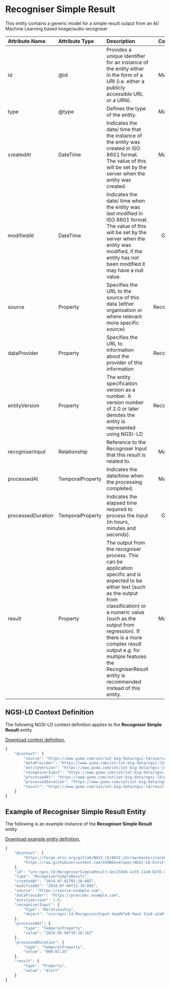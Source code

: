 # Recogniser Simple Result
This entity contains a generic model for a simple result output from an AI/ Machine Learning based image/audio recogniser

| Attribute Name | Attribute Type | Description | Constraint |
|:--- |:--- |:--- |:---:|
| id | @id | Provides a unique identifier for an instance of the entity either in the form of a URI (i.e. either a publicly accessible URL or a URN). | Mandatory |
| type | @type | Defines the type of the entity. | Mandatory |
| createdAt | DateTime | Indicates the date/ time that the instance of the entity was created in ISO 8601 format. The value of this will be set by the server when the entity was created. | Mandatory |
| modifiedAt | DateTime | Indicates the date/ time when the entity was last modified in ISO 8601 format. The value of this will be set by the server when the entity was modified, if the entity has not been modified it may have a null value. | Optional |
| source | Property | Specifies the URL to the source of this data (either organisation or where relevant more specific source) | Recommended |
| dataProvider | Property | Specifies the URL to information about the provider of this information | Recommended |
| entityVersion | Property | The entity specification version as a number. A version number of 2.0 or later denotes the entity is represented using NGSI-LD | Recommended |
| recogniserInput | Relationship | Reference to the Recogniser Input that this result is related to. | Mandatory |
| processedAt | TemporalProperty | Indicates the date/time when the processing completed. | Mandatory |
| processedDuration | TemporalProperty | Indicates the elapsed time required to process the input (in hours, minutes and seconds). | Optional |
| result | Property | The output from the recogniser process. This can be application specific and is expected to be either text (such as the output from classification) or a numeric value (such as the output from regression). If there is a more complex result output e.g. for multiple features the RecogniserResult entity is recommended instead of this entity. | Mandatory |

## NGSI-LD Context Definition
The following NGSI-LD context definition applies to the **Recogniser Simple Result** entity

[Download context definition.](../examples/Recogniser-Simple-Result-context.jsonld)

```JavaScript
{
    "@context": {
        "source": "https://www.gsma.com/iot/iot-big-data/ngsi-ld/source",
        "dataProvider": "https://www.gsma.com/iot/iot-big-data/ngsi-ld/dataprovider",
        "entityVersion": "https://www.gsma.com/iot/iot-big-data/ngsi-ld/entityversion",
        "recogniserInput": "https://www.gsma.com/iot/iot-big-data/ngsi-ld/recogniserinput",
        "processedAt": "https://www.gsma.com/iot/iot-big-data/ngsi-ld/processedat",
        "processedDuration": "https://www.gsma.com/iot/iot-big-data/ngsi-ld/processedduration",
        "result": "https://www.gsma.com/iot/iot-big-data/ngsi-ld/result"
    }
}
```
## Example of Recogniser Simple Result Entity
The following is an example instance of the **Recogniser Simple Result** entity

[Download example entity definition.](../examples/Recogniser-Simple-Result.jsonld)

```JavaScript
{
    "@context": [
        "https://forge.etsi.org/gitlab/NGSI-LD/NGSI-LD/raw/master/coreContext/ngsi-ld-core-context.json",
        "https://raw.githubusercontent.com/GSMADeveloper/NGSI-LD-Entities-Proposed-Changes/master/examples/Recogniser-Simple-Result-context.jsonld"
    ],
    "id": "urn:ngsi-ld:RecogniserSimpleResult:4ec233e6-a135-11e8-8235-e73012e70d05",
    "type": "RecogniserSimpleResult",
    "createdAt": "2018-07-01T01:20:00Z",
    "modifiedAt": "2018-07-04T12:30:00Z",
    "source": "https://source.example.com",
    "dataProvider": "https://provider.example.com",
    "entityVersion": 2.0,
    "recogniserInput": {
        "type": "Relationship",
        "object": "urn:ngsi-ld:RecogniserInput:4aad67e8-9ae2-11e8-a2a9-f77b8d50602c"
    },
    "processedAt": {
        "type": "TemporalProperty",
        "value": "2018-05-04T10:18:16Z"
    },
    "processedDuration": {
        "type": "TemporalProperty",
        "value": "000:01:35"
    },
    "result": {
        "type": "Property",
        "value": "Alert"
    }
}
```
